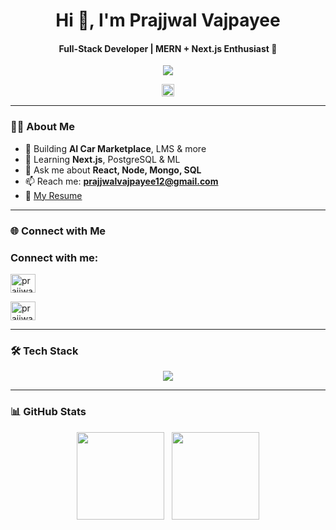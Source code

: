 <h1 align="center">Hi 👋, I'm Prajjwal Vajpayee</h1>
<h4 align="center">Full-Stack Developer | MERN + Next.js Enthusiast 🚀</h4>

<p align="center">
  <img src="https://readme-typing-svg.herokuapp.com?font=Fira+Code&duration=2500&pause=700&color=00FFAA&center=true&vCenter=true&width=380&lines=React+%7C+Next+%7C+Node+%7C+MongoDB;Full-stack+Web+Developer;Always+learning+something+new+💡" />
</p>

<p align="center">
  <img src="https://komarev.com/ghpvc/?username=prajjwalvajpayee&style=flat-square&color=brightgreen" height="20"/>
</p>

---

### 🙋‍♂️ About Me
- 🔭 Building **AI Car Marketplace**, LMS & more  
- 🌱 Learning **Next.js**, PostgreSQL & ML  
- 💬 Ask me about **React, Node, Mongo, SQL**  
- 📫 Reach me: **prajjwalvajpayee12@gmail.com**  
- 📄 [My Resume](https://drive.google.com/file/d/1DrWhLxgbKgVjMw8saMetoXemxLWueUZO/view?usp=sharing)

---

### 🌐 Connect with Me

<h3 align="left">Connect with me:</h3>

<p align="left">

<a href="https://linkedin.com/in/prajjwal-vajpayee-9899b0259" target="blank"><img align="center" src="https://raw.githubusercontent.com/rahuldkjain/github-profile-readme-generator/master/src/images/icons/Social/linked-in-alt.svg" alt="prajjwal-vajpayee-9899b0259" height="30" width="40" /></a>

<a href="https://www.leetcode.com/prajjwalvajpayee12" target="blank"><img align="center" src="https://raw.githubusercontent.com/rahuldkjain/github-profile-readme-generator/master/src/images/icons/Social/leet-code.svg" alt="prajjwalvajpayee12" height="30" width="40" /></a>

</p>



---

### 🛠 Tech Stack

<p align="center">
  <img src="https://skillicons.dev/icons?i=js,ts,react,nextjs,nodejs,express,mongodb,mysql,postgres,tailwind,bootstrap,java,cpp,python,redux,git,github,vscode" />
</p>

---

### 📊 GitHub Stats

<p align="center">
  <img src="https://github-readme-stats.vercel.app/api?username=prajjwalvajpayee&show_icons=true&theme=radical&hide_title=true&hide_rank=true" height="140"/>
  &nbsp;
  <img src="https://github-readme-streak-stats.herokuapp.com/?user=prajjwalvajpayee&theme=radical&hide_border=true" height="140"/>
</p>


